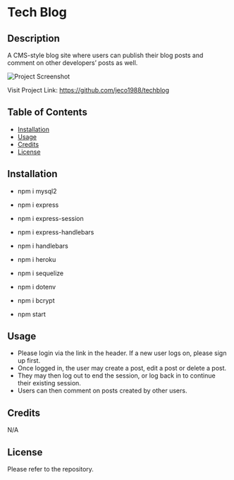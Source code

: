 # Tech Blog


## Description

A CMS-style blog site where users can publish their blog posts and comment on other developers’ posts as well.


![Project Screenshot](/public/images/Screenshot.jpg "OpenWeather Dashboard")

Visit Project Link: https://github.com/jeco1988/techblog

## Table of Contents

- [Installation](#installation)
- [Usage](#usage)
- [Credits](#credits)
- [License](#license)

## Installation

- npm i mysql2
- npm i express
- npm i express-session
- npm i express-handlebars
- npm i handlebars
- npm i heroku
- npm i sequelize
- npm i dotenv
- npm i bcrypt

- npm start

## Usage

- Please login via the link in the header. If a new user logs on, please sign up first.
- Once logged in, the user may create a post, edit a post or delete a post.
- They may then log out to end the session, or log back in to continue their existing session.
- Users can then comment on posts created by other users.

## Credits

N/A

## License

Please refer to the repository.